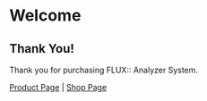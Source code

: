 # Welcome
## Thank You!
Thank you for purchasing FLUX:: Analyzer System.

[Product Page](https://www.flux.audio/project/flux-analyzer/)
| [Shop Page](https://shop.flux.audio/en_US/products/flux-analyzer)
